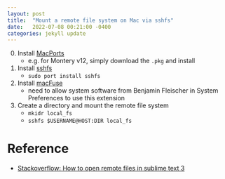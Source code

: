 ```yaml
---
layout: post
title:  "Mount a remote file system on Mac via sshfs"
date:   2022-07-08 00:21:00 -0400
categories: jekyll update
---
```


0. Install [MacPorts](https://www.macports.org/install.php)
	* e.g. for Montery v12, simply download the ```.pkg``` and install
1. Install [sshfs](https://ports.macports.org/port/sshfs/)
	* ```sudo port install sshfs```
2. Install [macFuse](https://osxfuse.github.io/)
	* need to allow system software from Benjamin Fleischer in System Preferences to use this extension
3. Create a directory and mount the remote file system
	* ```mkidr local_fs```
	* ```sshfs $USERNAME@HOST:DIR local_fs```

# Reference
* [Stackoverflow: How to open remote files in sublime text 3](https://stackoverflow.com/questions/37458814/how-to-open-remote-files-in-sublime-text-3)
